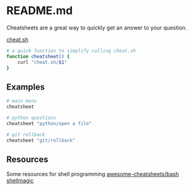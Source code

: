 # README.md
Cheatsheets are a great way to quickly get an answer to your question.

[cheat.sh](https://github.com/chubin/cheat.sh)  

```sh
# a quick function to simplify calling cheat.sh
function cheatsheet() {
	curl "cheat.sh/$1" 
}
```

## Examples

```sh
# main menu
cheatsheet 

# python questions
cheatsheet "python/open a file" 

# git rollback
cheatsheet "git/rollback" 
```

## Resources
Some resources for shell programming
[awesome-cheatsheets/bash](https://github.com/LeCoupa/awesome-cheatsheets/blob/master/languages/bash.sh)  
[shellmagic](https://shellmagic.xyz/)  
